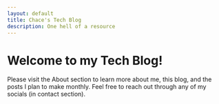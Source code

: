 ```yaml
---
layout: default
title: Chace's Tech Blog
description: One hell of a resource
---
```




# Welcome to my Tech Blog!

Please visit the About section to learn more about me, this blog, and the posts I plan to make monthly. Feel free to reach out through any of my socials (in contact section).


